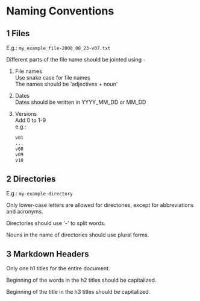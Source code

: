 # Naming Conventions

## 1 Files

E.g.: `my_example_file-2008_08_23-v07.txt`

Different parts of the file name should be jointed using `-`

1. File names \
  Use snake case for file names \
  The names should be 'adjectives + noun'
2. Dates \
  Dates should be written in YYYY_MM_DD or MM_DD
3. Versions \
  Add 0 to 1-9 \
  e.g.:

     ```markdown
     v01
     ...
     v08
     v09
     v10
     ```

## 2 Directories

E.g.: `my-example-directory`

Only lower-case letters are allowed for directories, except for abbreviations and acronyms.

Directories should use '-' to split words.

Nouns in the name of directories should use plural forms.

## 3 Markdown Headers

Only one h1 titles for the entire document.

Beginning of the words in the h2 titles should be capitalized.

Beginning of the title in the h3 titles should be capitalized.
